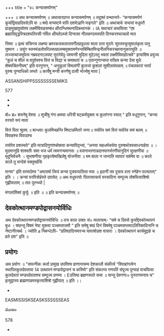 +++
title = "४८ कन्यासमर्पणम्"

+++
॥ अथ कन्यासमर्पणम् ॥ अथाचारप्राप्त कन्यासमर्पणम् ॥ तदुक्तं ग्रन्थान्तरे- “कन्यासमर्पणं कुर्याद्विवाहदिवसेऽपि वा ॥ षष्ठे वाप्यष्टमे वापि दशमेऽहनि मङ्गले" इति ॥ अथाचार्यः सभायां वधूवरौ प्राङ्मुखावुपवेश्य लक्ष्मीविवाहसम्बंध क्षीरान्धिमथनादिकथानकं । IA यथाचारं कथयित्वा “एष ब्रह्मातिवृद्धस्त्रिदशपतिरसी गर्वितः क्षीयतेऽब्जो दिग्वासा नीलकण्ठस्तपति दिनकरश्चञ्चलो मात

रिश्वा ॥ इत्थं संचिन्त्य लक्ष्म्या भ्रमरकलकलारावगीतप्रफुल्ला माला दत्ता मुरारेः सुरतरुकुसुमालंकृता पातु युष्मान । उसुंग स्तनमंडलोपरिलसत्प्रालम्बमुक्तामणेरन्तबिम्बितमिन्द्रनीलनिकरच्छायानुकारघुति ॥ लज्जाव्याजमुपेत्य नम्रवदनाऽस्पष्ट मुरारेर्वपुः पश्यन्ती मुदिता मुदेऽस्तु भवतां लक्ष्मीविवाहोत्सवे” इत्याशिष प्रयुज्य “कुलं च शीलं च वपुर्वयश्च वित्तं च विद्यां च समाथतां च ॥ एतान्गुणान्सप्त परीक्ष्य कन्या देया बुधैः शेषमचिंतनीयम्" इति वरगुणान्, “ अनुकूलां विमलांगीं कुलजां कुशलां सुशीलसंपन्नाम् ॥ पंचलकारां भार्या पुरुषः पुण्याधिको लभते ॥ कार्येषु मन्त्री करणेषु दासी भोज्येषु माता |

ASSANSHIPPSSSSSSSSEMIKS

577

-

-

बो० ब्र० शयनेषु वेश्या ॥ शुचीषु गंगा क्षमया धरित्री षट्कर्मयुक्ता च कुलांगना स्यात् " इति वधूगुणान्, “कन्या वरयते रूपं माता

वित्तं पिता श्रुतम् ॥ बान्धवाः कुलमिच्छन्ति मिष्टान्नमितरे जनाः॥ ययोरेव समं वित्तं ययोरेव समं बलम् ॥ विवाहश्च विवादश्च

तयोरेव प्रशस्यते” इति मात्रादिगुणांश्चोक्त्वा कन्यापितृभ्यां, “अनया सहधर्मचर्यया पुरुषार्थत्रयसाधनार्हया ॥ । मुदमाप्नुहि शाश्वतीः समा भज धर्म त्वमनन्यमानसः ॥ वसनाभरणान्नदानपानर्भरणीयानुदिनं सुरक्षणीया ॥ मृदुभिर्वचनैः । सुभाषणीया गृहकृत्येष्वखिलेषु योजनीया ॥ मम बाला न जानाति व्यापारं सर्वमेव वा ॥ काले काले तु सन्देशं वक्तुमर्हसि

मानव" इति वरमादेश्य "अष्टवर्षा त्वियं कन्या पुत्रवत्पालिता मया ॥ इदानीं तव पुत्राय दत्ता स्नेहेन पाल्यताम्" इति । । कन्यां वरपित्रोर्हस्ते दापयेत् ॥ अथ वधूवरयोः पितरावाचार्य वस्त्रादिना सम्पूज्य तोषयित्वाशिषो गृह्णीयाताम् ॥ ततः पुरन्थ्यो |

मंगलार्तिक्यं कुर्युः ॥ इति ॥ ॥ इति कन्यासमर्पणम् ॥

## देवकोत्थानमण्डपोद्वासनयोर्विधिः
अथ देवकोत्थापनमण्डपोद्वासनयोविधिः ॥ तत्र काल उक्तः सं० मालायाम्- “समे च दिवसे कुर्याद्देवकोत्थापनं बुधः । षष्ठन्तु विषमं नेष्ट मुक्त्वा पञ्चमसप्तमौ " इति समेषु षष्ठं दिनं विषमेषु पञ्चमसप्तमाऽतिरिक्तदिनानि च नेष्टानीत्यर्थः । ज्योति a निबन्धेऽपि- "प्रतिष्ठादिनमारभ्य यावत्षोडश वासराः । देवकोत्थापनं कार्यमुद्वाहे च व्रते दश" इति ॥
## प्रयोगः
अथ प्रयोगः ॥ "सपत्नीकः कर्ता प्रामुख उपविश्य प्राणानायम्य देशकालौ संकीर्त्य “विवाहांगत्वेन स्थापितकुलदेवताया 14 उत्थापनं मण्डपोद्वासनं च करिष्ये” इति संकल्प्य गणपतिं संपूज्य पुण्याहं वाचयित्वा कुलदेवतां मण्डपदेवताश्च सम्पूज्य प्रणम्य । Eउत्तिष्ठ ब्रह्मणस्पते सचा ॥ यान्तु देवगणाः० पुनरागमनाय च" इत्युद्वास्य ब्राह्मणान्नमस्कृत्याशिषो गृह्णीयात् ॥ इति ।।

-

EASMISSISKSEASKSSSSSSEAS

ముజం

578

-